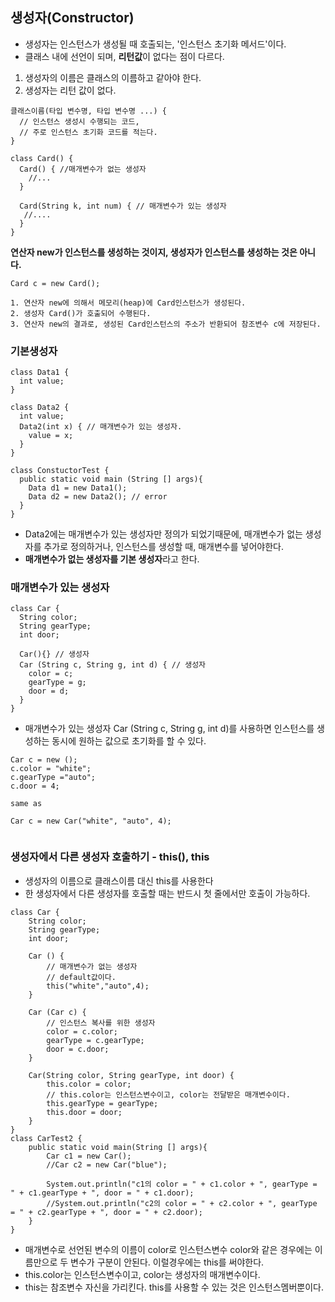 ## 생성자(Constructor)



- 생성자는 인스턴스가 생성될 때 호출되는, '인스턴스 초기화 메서드'이다.
- 클래스 내에 선언이 되며, **리턴값**이 없다는 점이 다르다.



1. 생성자의 이름은 클래스의 이름하고 같아야 한다.
2. 생성자는 리턴 값이 없다.

```
클래스이름(타입 변수명, 타입 변수명 ...) {
  // 인스턴스 생성시 수행되는 코드,
  // 주로 인스턴스 초기화 코드를 적는다.
}

class Card() {
  Card() { //매개변수가 없는 생성자
    //...
  }
  
  Card(String k, int num) { // 매개변수가 있는 생성자
   //.... 
  }
}

```

**연산자 new가 인스턴스를 생성하는 것이지, 생성자가 인스턴스를 생성하는 것은 아니다.**

```
Card c = new Card();

1. 연산자 new에 의해서 메모리(heap)에 Card인스턴스가 생성된다.
2. 생성자 Card()가 호출되어 수행된다.
3. 연산자 new의 결과로, 생성된 Card인스턴스의 주소가 반환되어 참조변수 c에 저장된다.
```

### 기본생성자

```
class Data1 {
  int value;
}

class Data2 {
  int value;
  Data2(int x) { // 매개변수가 있는 생성자.
    value = x;
  }
}

class ConstuctorTest {
  public static void main (String [] args){
    Data d1 = new Data1();
    Data d2 = new Data2(); // error
  }
}
```

- Data2에는 매개변수가 있는 생성자만 정의가 되었기때문에, 매개변수가 없는 생성자를 추가로 정의하거나, 인스턴스를 생성할 때, 매개변수를 넣어야한다.
- **매개변수가 없는 생성자를 기본 생성자**라고 한다.



### 매개변수가 있는 생성자

```
class Car {
  String color;
  String gearType;
  int door;
  
  Car(){} // 생성자
  Car (String c, String g, int d) { // 생성자
  	color = c;
  	gearType = g;
  	door = d;
  }
}
```

- 매개변수가 있는 생성자 Car (String c, String g, int d)를 사용하면 인스턴스를 생성하는 동시에 원하는 값으로 초기화를 할 수 있다.

```
Car c = new ();
c.color = "white";
c.gearType ="auto";
c.door = 4;

same as

Car c = new Car("white", "auto", 4);


```



### 생성자에서 다른 생성자 호출하기 - this(), this

- 생성자의 이름으로 클래스이름 대신 this를 사용한다
- 한 생성자에서 다른 생성자를 호출할 때는 반드시 첫 줄에서만 호출이 가능하다.

```
class Car {
    String color;
    String gearType;
    int door;

    Car () {
        // 매개변수가 없는 생성자
        // default값이다.
        this("white","auto",4);
    }

    Car (Car c) {
        // 인스턴스 복사를 위한 생성자
        color = c.color;
        gearType = c.gearType;
        door = c.door;
    }

    Car(String color, String gearType, int door) {
        this.color = color;
        // this.color는 인스턴스변수이고, color는 전달받은 매개변수이다.
        this.gearType = gearType;
        this.door = door;
    }
}
class CarTest2 {
    public static void main(String [] args){
        Car c1 = new Car();
        //Car c2 = new Car("blue");

        System.out.println("c1의 color = " + c1.color + ", gearType = " + c1.gearType + ", door = " + c1.door);
        //System.out.println("c2의 color = " + c2.color + ", gearType = " + c2.gearType + ", door = " + c2.door);
    }
}
```

- 매개변수로 선언된 변수의 이름이 color로 인스턴스변수 color와 같은 경우에는 이름만으로 두 변수가 구분이 안된다. 이럴경우에는 this를 써야한다.
- this.color는 인스턴스변수이고, color는 생성자의 매개변수이다.
- this는 참조변수 자신을 가리킨다. this를 사용할 수 있는 것은 인스턴스멤버뿐이다.